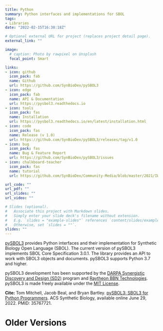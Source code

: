 ```yaml
---
title: Python
summary: Python interfaces and implementations for SBOL
tags:
- Libraries
date: "2022-02-15T16:30:18Z"

# Optional external URL for project (replaces project detail page).
external_link: ""

image:
  # caption: Photo by rawpixel on Unsplash
  focal_point: Smart

links:
- icon: github
  icon_pack: fab
  name: Github
  url: https://github.com/SynBioDex/pySBOL3
- icon: edge
  icon_pack: fab
  name: API & Documentation
  url: https://pysbol3.readthedocs.io
- icon: tools
  icon_pack: fas
  name: Installation
  url: https://pysbol3.readthedocs.io/en/latest/installation.html
- icon: code
  icon_pack: fas
  name: Release (v 1.0)
  url: https://github.com/SynBioDex/pySBOL3/releases/tag/v1.0
- icon: bug
  icon_pack: fas
  name: Bug & Feature Report
  url: https://github.com/SynBioDex/pySBOL3/issues
- icon: chalkboard-teacher
  icon_pack: fas
  name: tutorial
  url: https://github.com/SynBioDex/Community-Media/blob/master/2021/IWBDA21

url_code: ""
url_pdf: ""
url_slides: ""
url_video: ""

# Slides (optional).
#   Associate this project with Markdown slides.
#   Simply enter your slide deck's filename without extension.
#   E.g. `slides = "example-slides"` references `content/slides/example-slides.md`.
#   Otherwise, set `slides = ""`.
slides: ""
---
```


[pySBOL3](https://opensource.org/licenses/MIT) provides Python
interfaces and their implementation for Synthetic Biology Open
Language (SBOL). The current version of pySBOL3 implements SBOL Core
Specification 3.0.1. The library provides an API to work with SBOL3
objects and documents. pySBOL3 supports Python 3.7 and higher.

pySBOL3 development has been supported by the [DARPA Synergistic
Discovery and Design
(SD2)](https://www.darpa.mil/program/synergistic-discovery-and-design)
program and [Raytheon BBN Technologies](https://www.bbn.com).  pySBOL3
is made freely available under the [MIT
License](https://opensource.org/licenses/MIT).

**Cite:** Tom Mitchell, Jacob Beal, and Bryan Bartley.
  [pySBOL3: SBOL3 for Python Programmers](https://doi.org/10.1021/acssynbio.2c00249).
  ACS Synthetic Biology, available online June 29, 2022. PMID: 35767721.

# Older Versions
